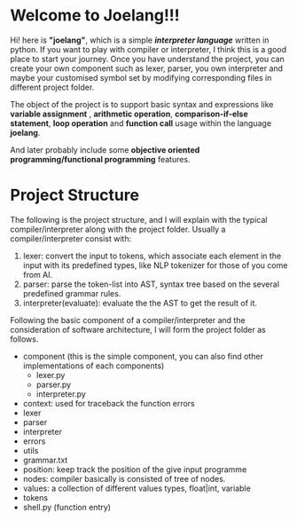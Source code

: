 # Welcome to Joelang!!!

Hi! here is **"joelang"**, which is a simple ***interpreter language*** written in python. If you want to play with compiler or interpreter, I think this is a good place to start your journey. Once you have understand the project, you can create your own component such as lexer, parser, you own interpreter and maybe your customised symbol set by modifying corresponding files in different project folder. 

The object of the project is to support basic syntax and expressions like **variable assignment** , **arithmetic operation**, **comparison-if-else statement**, **loop operation** and **function call** usage within the language **joelang**. 

And later probably include some **objective oriented programming/functional programming** features.


# Project Structure

The following is the project structure, and I will explain with the typical compiler/interpreter along with the project folder. Usually a compiler/interpreter consist with:

 1. lexer: convert the input to tokens, which associate each element in the input with its predefined types, like NLP tokenizer for those of you come from AI.
 2. parser: parse the token-list into AST, syntax tree based on the several predefined grammar rules.
 3. interpreter(evaluate): evaluate the the AST to get the result of it.

Following the basic component of a compiler/interpreter and the consideration of software architecture, I will form the project folder as follows.

 - component (this is the simple component, you can also find other implementations of each components)
	 - lexer.py
	 - parser.py
	 - interpreter.py
 - context: used for traceback the function errors
 - lexer
 - parser
 - interpreter
 - errors
 - utils
 - grammar.txt
 - position: keep track the position of the give input programme
 - nodes: compiler basically is consisted of tree of nodes.
 - values: a collection of different values types, float|int, variable
 - tokens
 - shell.py (function entry)

